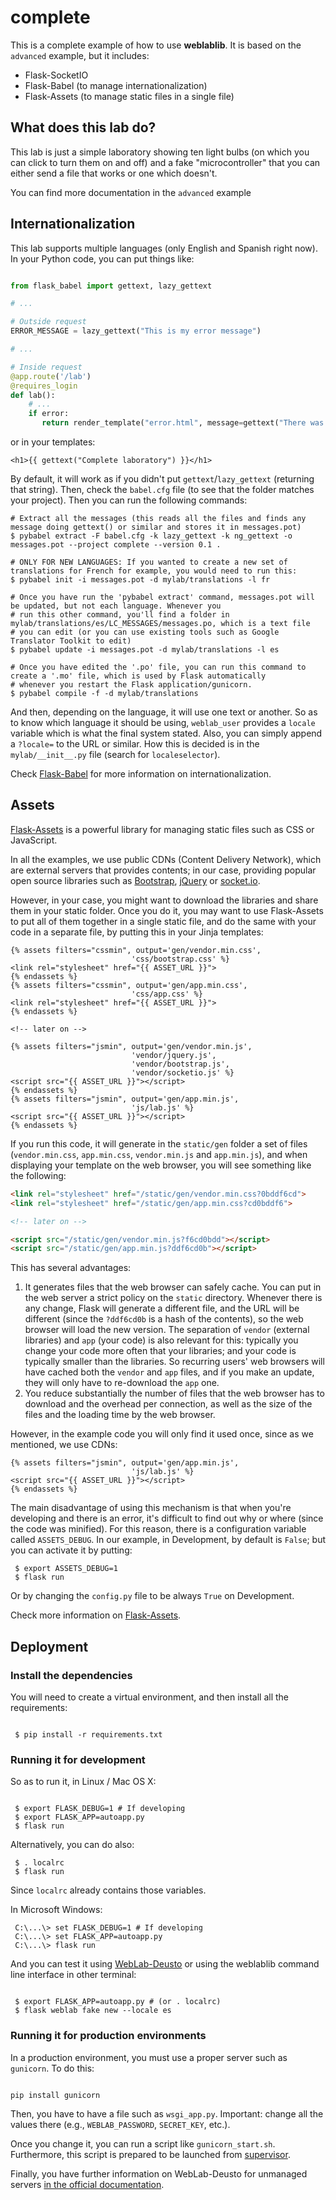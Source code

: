 # complete

This is a complete example of how to use **weblablib**. It is based on the `advanced` example, but it includes:
 * Flask-SocketIO
 * Flask-Babel (to manage internationalization)
 * Flask-Assets (to manage static files in a single file)

## What does this lab do?

This lab is just a simple laboratory showing ten light bulbs (on which you can click to turn them on and off) and a fake "microcontroller" that you can either send a file that works or one which doesn't.

You can find more documentation in the `advanced` example

## Internationalization

This lab supports multiple languages (only English and Spanish right now). In your Python code, you can put things like:

```python

from flask_babel import gettext, lazy_gettext

# ...

# Outside request
ERROR_MESSAGE = lazy_gettext("This is my error message")

# ...

# Inside request
@app.route('/lab')
@requires_login
def lab():
    # ...
    if error:
       return render_template("error.html", message=gettext("There was an error in the server"))
```

or in your templates:

```jinja
<h1>{{ gettext("Complete laboratory") }}</h1>
```

By default, it will work as if you didn't put ``gettext``/``lazy_gettext`` (returning that string). Then, check the ``babel.cfg`` file (to see that the folder matches your project). Then you can run the following commands:

```shell
# Extract all the messages (this reads all the files and finds any message doing gettext() or similar and stores it in messages.pot)
$ pybabel extract -F babel.cfg -k lazy_gettext -k ng_gettext -o messages.pot --project complete --version 0.1 .

# ONLY FOR NEW LANGUAGES: If you wanted to create a new set of translations for French for example, you would need to run this:
$ pybabel init -i messages.pot -d mylab/translations -l fr

# Once you have run the 'pybabel extract' command, messages.pot will be updated, but not each language. Whenever you
# run this other command, you'll find a folder in mylab/translations/es/LC_MESSAGES/messages.po, which is a text file
# you can edit (or you can use existing tools such as Google Translator Toolkit to edit)
$ pybabel update -i messages.pot -d mylab/translations -l es

# Once you have edited the '.po' file, you can run this command to create a '.mo' file, which is used by Flask automatically
# whenever you restart the Flask application/gunicorn.
$ pybabel compile -f -d mylab/translations
```

And then, depending on the language, it will use one text or another. So as to know which language it should be using, ``weblab_user`` provides a ``locale`` variable which is what the final system stated. Also, you can simply append a ``?locale=`` to the URL or similar. How this is decided is in the ``mylab/__init__.py`` file (search for ``localeselector``).

Check [Flask-Babel](https://pythonhosted.org/Flask-Babel/) for more information on internationalization.

## Assets

[Flask-Assets](https://flask-assets.readthedocs.io/) is a powerful library for managing static files such as CSS or JavaScript.

In all the examples, we use public CDNs (Content Delivery Network), which are external servers that provides contents; in our case, providing popular open source libraries such as [Bootstrap](http://getbootstrap.com/), [jQuery](https://jquery.com/) or [socket.io](https://socket.io/).

However, in your case, you might want to download the libraries and share them in your static folder. Once you do it, you may want to use Flask-Assets to put all of them together in a single static file, and do the same with your code in a separate file, by putting this in your Jinja templates:

```jinja
{% assets filters="cssmin", output='gen/vendor.min.css',
                           'css/bootstrap.css' %}
<link rel="stylesheet" href="{{ ASSET_URL }}">
{% endassets %}
{% assets filters="cssmin", output='gen/app.min.css',
                           'css/app.css' %}
<link rel="stylesheet" href="{{ ASSET_URL }}">
{% endassets %}

<!-- later on -->

{% assets filters="jsmin", output='gen/vendor.min.js',
                           'vendor/jquery.js',
                           'vendor/bootstrap.js',
                           'vendor/socketio.js' %}
<script src="{{ ASSET_URL }}"></script>
{% endassets %}
{% assets filters="jsmin", output='gen/app.min.js',
                           'js/lab.js' %}
<script src="{{ ASSET_URL }}"></script>
{% endassets %}
```

If you run this code, it will generate in the ``static/gen`` folder a set of files (``vendor.min.css``, ``app.min.css``, ``vendor.min.js`` and ``app.min.js``), and when displaying your template on the web browser, you will see something like the following:

```html
<link rel="stylesheet" href="/static/gen/vendor.min.css?0bddf6cd">
<link rel="stylesheet" href="/static/gen/app.min.css?cd0bddf6">

<!-- later on -->

<script src="/static/gen/vendor.min.js?f6cd0bdd"></script>
<script src="/static/gen/app.min.js?ddf6cd0b"></script>
```

This has several advantages:
 1. It generates files that the web browser can safely cache. You can put in the web server a strict policy on the ``static`` directory. Whenever there is any change, Flask will generate a different file, and the URL will be different (since the ``?ddf6cd0b`` is a hash of the contents), so the web browser will load the new version. The separation of ``vendor`` (external libraries) and ``app`` (your code) is also relevant for this: typically you change your code more often that your libraries; and your code is typically smaller than the libraries. So recurring users' web browsers will have cached both the ``vendor`` and ``app`` files, and if you make an update, they will only have to re-download the ``app`` one.
 1. You reduce substantially the number of files that the web browser has to download and the overhead per connection, as well as the size of the files and the loading time by the web browser.

However, in the example code you will only find it used once, since as we mentioned, we use CDNs:
```jinja
{% assets filters="jsmin", output='gen/app.min.js',
                           'js/lab.js' %}
<script src="{{ ASSET_URL }}"></script>
{% endassets %}
```

The main disadvantage of using this mechanism is that when you're developing and there is an error, it's difficult to find out why or where (since the code was minified). For this reason, there is a configuration variable called ``ASSETS_DEBUG``. In our example, in Development, by default is ``False``; but you can activate it by putting:

```shell
 $ export ASSETS_DEBUG=1
 $ flask run
```

Or by changing the ``config.py`` file to be always ``True`` on Development.

Check more information on [Flask-Assets](https://flask-assets.readthedocs.io/).

## Deployment

### Install the dependencies

You will need to create a virtual environment, and then install all the requirements:

```shell

 $ pip install -r requirements.txt
```

### Running it for development

So as to run it, in Linux / Mac OS X:

```shell

 $ export FLASK_DEBUG=1 # If developing
 $ export FLASK_APP=autoapp.py
 $ flask run

```

Alternatively, you can do also:
```shell
 $ . localrc
 $ flask run
```

Since ``localrc`` already contains those variables.

In Microsoft Windows:
```shell
 C:\...\> set FLASK_DEBUG=1 # If developing
 C:\...\> set FLASK_APP=autoapp.py
 C:\...\> flask run
```

And you can test it using [WebLab-Deusto](https://weblabdeusto.readthedocs.org) or using the weblablib command line interface in other terminal:

```shell

 $ export FLASK_APP=autoapp.py # (or . localrc)
 $ flask weblab fake new --locale es
```

### Running it for production environments

In a production environment, you must use a proper server such as `gunicorn`. To do this:

```shell

pip install gunicorn

```

Then, you have to have a file such as `wsgi_app.py`. Important: change all the values there (e.g., `WEBLAB_PASSWORD`, `SECRET_KEY`, etc.).

Once you change it, you can run a script like `gunicorn_start.sh`. Furthermore, this script is prepared to be launched from [supervisor](http://supervisord.org/).

Finally, you have further information on WebLab-Deusto for unmanaged servers [in the official documentation](http://weblabdeusto.readthedocs.io/en/latest/#remote-laboratory-development-and-management).

